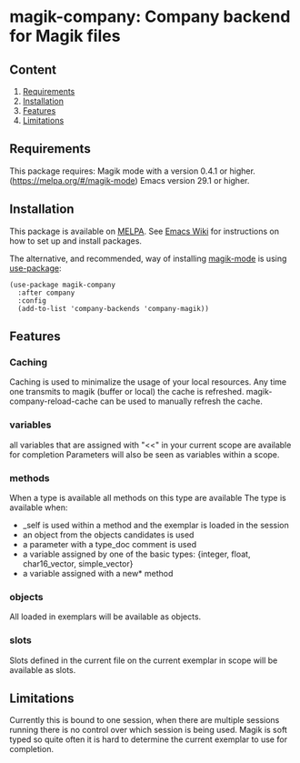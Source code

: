 # magik-company: Company backend for Magik files

## Content

1. [Requirements](#requirements)
2. [Installation](#installation)
3. [Features](#features)
4. [Limitations](#limitations)

## Requirements

This package requires:
Magik mode with a version 0.4.1 or higher. (https://melpa.org/#/magik-mode)
Emacs version 29.1 or higher.

## Installation

This package is available on [MELPA](https://melpa.org/).
See [Emacs Wiki](https://www.emacswiki.org/emacs/InstallingPackages) for instructions on how to set up and install packages.

The alternative, and recommended, way of installing [magik-mode](https://github.com/roadrunner1776/magik) is using [use-package](https://github.com/jwiegley/use-package):

```emacs-lisp
(use-package magik-company
  :after company
  :config
  (add-to-list 'company-backends 'company-magik))
```

## Features

### Caching
Caching is used to minimalize the usage of your local resources.
Any time one transmits to magik (buffer or local) the cache is refreshed.
magik-company-reload-cache can be used to manually refresh the cache.

### variables
all variables that are assigned with "<<" in your current scope are available for completion
Parameters will also be seen as variables within a scope.

### methods
When a type is available all methods on this type are available
The type is available when:
- _self is used within a method and the exemplar is loaded in the session
- an object from the objects candidates is used
- a parameter with a type_doc comment is used
- a variable assigned by one of the basic types: {integer, float, char16_vector, simple_vector}
- a variable assigned with a new* method

### objects
All loaded in exemplars will be available as objects.

### slots
Slots defined in the current file on the current exemplar in scope will be available as slots.

## Limitations

Currently this is bound to one session, when there are multiple sessions running there is no control over which session is being used.
Magik is soft typed so quite often it is hard to determine the current exemplar to use for completion.
